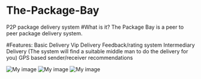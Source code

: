 # The-Package-Bay
P2P package delivery system 
#What is it? 
The Package Bay is a peer to peer package delivery system. 
  
#Features:
Basic Delivery
Vip Delivery
Feedback/rating system
Intermediary Delivery (The system will find a suitable middle man to do the delivery for you)
GPS based sender/receiver recommendations
  
![My image](http://i.imgur.com/t2zsBSq.png)
![My image](http://i.imgur.com/Qaq3WrI.png)
![My image](http://i.imgur.com/D28epiU.png)
